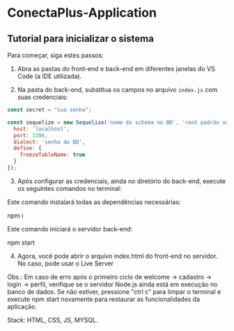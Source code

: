 # ConectaPlus-Application

## Tutorial para inicializar o sistema

Para começar, siga estes passos:

1. Abra as pastas do front-end e back-end em diferentes janelas do VS Code (a IDE utilizada).

2. Na pasta do back-end, substitua os campos no arquivo `index.js` com suas credenciais:

```javascript
const secret = "sua senha";

const sequelize = new Sequelize('nome do schema no BD', 'root padrão ou personalizada', 'senha do BD', {
  host: 'localhost',
  port: 3306,
  dialect: 'senha do BD',
  define: {
    freezeTableName: true
  }
});
```
3. Após configurar as credenciais, ainda no diretório do back-end, execute os seguintes comandos no terminal:

Este comando instalará todas as dependências necessárias: 

npm i

Este comando iniciará o servidor back-end:

npm start

4. Agora, você pode abrir o arquivo index.html do front-end no servidor. No caso, pode usar o Live Server

Obs.: Em caso de erro após o primeiro ciclo de welcome -> cadastro -> login -> perfil, verifique se o servidor Node.js ainda está em execução no banco de dados. Se não estiver, pressione "ctrl c" para limpar o terminal e execute npm start novamente para restaurar as funcionalidades da aplicação.

Stack: HTML, CSS, JS, MYSQL.

